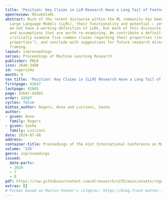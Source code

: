 ```yaml
---
title: 'Position: Key Claims in LLM Research Have a Long Tail of Footnotes'
openreview: M2cwkGleRL
abstract: Much of the recent discourse within the ML community has been centered around
  Large Language Models (LLMs), their functionality and potential – yet not only do
  we not have a working definition of LLMs, but much of this discourse relies on claims
  and assumptions that are worth re-examining. We contribute a definition of LLMs,
  critically examine five common claims regarding their properties (including ’emergent
  properties’), and conclude with suggestions for future research directions and their
  framing.
layout: inproceedings
series: Proceedings of Machine Learning Research
publisher: PMLR
issn: 2640-3498
id: rogers24a
month: 0
tex_title: 'Position: Key Claims in {LLM} Research Have a Long Tail of Footnotes'
firstpage: 42647
lastpage: 42665
page: 42647-42665
order: 42647
cycles: false
bibtex_author: Rogers, Anna and Luccioni, Sasha
author:
- given: Anna
  family: Rogers
- given: Sasha
  family: Luccioni
date: 2024-07-08
address:
container-title: Proceedings of the 41st International Conference on Machine Learning
volume: '235'
genre: inproceedings
issued:
  date-parts:
  - 2024
  - 7
  - 8
pdf: https://raw.githubusercontent.com/mlresearch/v235/main/assets/rogers24a/rogers24a.pdf
extras: []
# Format based on Martin Fenner's citeproc: https://blog.front-matter.io/posts/citeproc-yaml-for-bibliographies/
---
```

